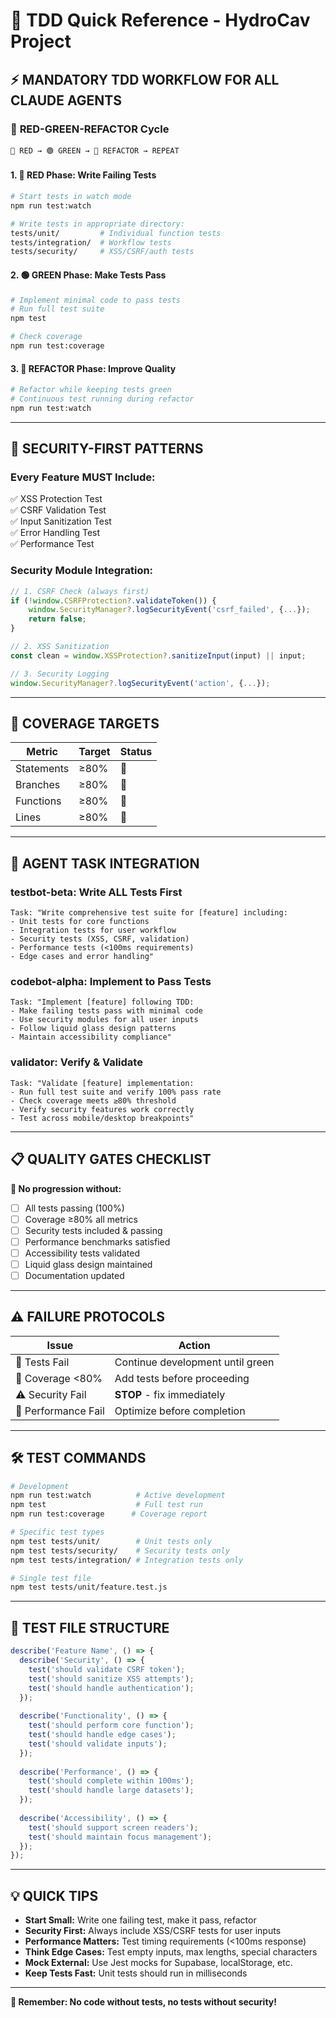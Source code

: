# 🧪 TDD Quick Reference - HydroCav Project

## ⚡ **MANDATORY TDD WORKFLOW FOR ALL CLAUDE AGENTS**

### 🔄 **RED-GREEN-REFACTOR Cycle**

```
🔴 RED → 🟢 GREEN → 🔄 REFACTOR → REPEAT
```

#### **1. 🔴 RED Phase: Write Failing Tests**
```bash
# Start tests in watch mode
npm run test:watch

# Write tests in appropriate directory:
tests/unit/         # Individual function tests
tests/integration/  # Workflow tests  
tests/security/     # XSS/CSRF/auth tests
```

#### **2. 🟢 GREEN Phase: Make Tests Pass**
```bash
# Implement minimal code to pass tests
# Run full test suite
npm test

# Check coverage
npm run test:coverage
```

#### **3. 🔄 REFACTOR Phase: Improve Quality**
```bash
# Refactor while keeping tests green
# Continuous test running during refactor
npm run test:watch
```

---

## 🚨 **SECURITY-FIRST PATTERNS**

### **Every Feature MUST Include:**
✅ XSS Protection Test  
✅ CSRF Validation Test  
✅ Input Sanitization Test  
✅ Error Handling Test  
✅ Performance Test  

### **Security Module Integration:**
```javascript
// 1. CSRF Check (always first)
if (!window.CSRFProtection?.validateToken()) {
    window.SecurityManager?.logSecurityEvent('csrf_failed', {...});
    return false;
}

// 2. XSS Sanitization
const clean = window.XSSProtection?.sanitizeInput(input) || input;

// 3. Security Logging  
window.SecurityManager?.logSecurityEvent('action', {...});
```

---

## 🎯 **COVERAGE TARGETS**

| Metric | Target | Status |
|--------|--------|---------|
| Statements | ≥80% | 🎯 |
| Branches | ≥80% | 🎯 |
| Functions | ≥80% | 🎯 |
| Lines | ≥80% | 🎯 |

---

## 🤖 **AGENT TASK INTEGRATION**

### **testbot-beta**: Write ALL Tests First
```
Task: "Write comprehensive test suite for [feature] including:
- Unit tests for core functions
- Integration tests for user workflow
- Security tests (XSS, CSRF, validation)
- Performance tests (<100ms requirements)
- Edge cases and error handling"
```

### **codebot-alpha**: Implement to Pass Tests
```
Task: "Implement [feature] following TDD:
- Make failing tests pass with minimal code
- Use security modules for all user inputs
- Follow liquid glass design patterns
- Maintain accessibility compliance"
```

### **validator**: Verify & Validate
```
Task: "Validate [feature] implementation:
- Run full test suite and verify 100% pass rate
- Check coverage meets ≥80% threshold
- Verify security features work correctly
- Test across mobile/desktop breakpoints"
```

---

## 📋 **QUALITY GATES CHECKLIST**

**🚪 No progression without:**

- [ ] All tests passing (100%)
- [ ] Coverage ≥80% all metrics  
- [ ] Security tests included & passing
- [ ] Performance benchmarks satisfied
- [ ] Accessibility tests validated
- [ ] Liquid glass design maintained
- [ ] Documentation updated

---

## ⚠️ **FAILURE PROTOCOLS**

| Issue | Action |
|-------|--------|
| 🔴 Tests Fail | Continue development until green |
| 🚫 Coverage <80% | Add tests before proceeding |
| ⚠️ Security Fail | **STOP** - fix immediately |
| 🐌 Performance Fail | Optimize before completion |

---

## 🛠️ **TEST COMMANDS**

```bash
# Development
npm run test:watch          # Active development
npm test                    # Full test run
npm run test:coverage      # Coverage report

# Specific test types
npm test tests/unit/        # Unit tests only
npm test tests/security/    # Security tests only
npm test tests/integration/ # Integration tests only

# Single test file
npm test tests/unit/feature.test.js
```

---

## 📁 **TEST FILE STRUCTURE**

```javascript
describe('Feature Name', () => {
  describe('Security', () => {
    test('should validate CSRF token');
    test('should sanitize XSS attempts');
    test('should handle authentication');
  });
  
  describe('Functionality', () => {
    test('should perform core function');
    test('should handle edge cases');
    test('should validate inputs');
  });
  
  describe('Performance', () => {
    test('should complete within 100ms');
    test('should handle large datasets');
  });
  
  describe('Accessibility', () => {
    test('should support screen readers');
    test('should maintain focus management');
  });
});
```

---

## 💡 **QUICK TIPS**

- **Start Small:** Write one failing test, make it pass, refactor
- **Security First:** Always include XSS/CSRF tests for user inputs
- **Performance Matters:** Test timing requirements (<100ms response)
- **Think Edge Cases:** Test empty inputs, max lengths, special characters
- **Mock External:** Use Jest mocks for Supabase, localStorage, etc.
- **Keep Tests Fast:** Unit tests should run in milliseconds

---

**🎯 Remember: No code without tests, no tests without security!**